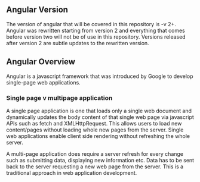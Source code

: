 ## Angular Version
The version of angular that will be covered in this repository is -v 2+.
Angular was rewritten starting from version 2 and everything that comes before version two will not be of use in this repository. 
Versions released after version 2 are subtle updates to the rewritten version.

## Angular Overview
Angular is a javascript framework that was introduced by Google to  develop single-page web applications.

### Single page v multipage application
A single page application is one that loads only a single web document and dynamically updates the body content of that single web page via javascript APIs such as fetch and XMLHttpRequest. This allows users to load new content/pages without loading whole new pages from the server. Single web applications enable client side rendering without refreshing the whole server.

A multi-page application does require a server refresh for every change such as submitting data, displaying new information etc. Data has to be
sent back to the server requesting a new web page from the server. This is a traditional approach in web application development.
